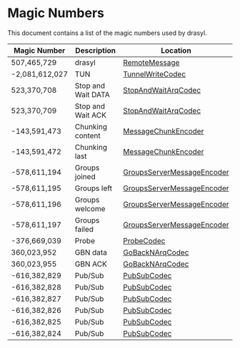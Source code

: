 # Magic Numbers
This document contains a list of the magic numbers used by drasyl.

| Magic Number   | Description        | Location                                                                                                                                     |
|----------------|--------------------|----------------------------------------------------------------------------------------------------------------------------------------------|
| 507,465,729    | drasyl             | [RemoteMessage](drasyl-core/src/main/java/org/drasyl/handler/remote/protocol/RemoteMessage.java)                                             |
| -2,081,612,027 | TUN                | [TunnelWriteCodec](drasyl-cli/src/main/java/org/drasyl/cli/tunnel/handler/TunnelWriteCodec.java)                                             |
| 523,370,708    | Stop and Wait DATA | [StopAndWaitArqCodec](drasyl-core/src/main/java/org/drasyl/handler/arq/stopandwait/StopAndWaitArqCodec.java)                                 |
| 523,370,709    | Stop and Wait ACK  | [StopAndWaitArqCodec](drasyl-core/src/main/java/org/drasyl/handler/arq/stopandwait/StopAndWaitArqCodec.java)                                 |
| -143,591,473   | Chunking content   | [MessageChunkEncoder](drasyl-core/src/main/java/org/drasyl/handler/stream/MessageChunkEncoder.java)                                          |
| -143,591,472   | Chunking last      | [MessageChunkEncoder](drasyl-core/src/main/java/org/drasyl/handler/stream/MessageChunkEncoder.java)                                          |
| -578,611,194   | Groups joined      | [GroupsServerMessageEncoder](drasyl-plugin-groups-client/src/main/java/org/drasyl/node/plugin/groups/client/GroupsServerMessageEncoder.java) |
| -578,611,195   | Groups left        | [GroupsServerMessageEncoder](drasyl-plugin-groups-client/src/main/java/org/drasyl/node/plugin/groups/client/GroupsServerMessageEncoder.java) |
| -578,611,196   | Groups welcome     | [GroupsServerMessageEncoder](drasyl-plugin-groups-client/src/main/java/org/drasyl/node/plugin/groups/client/GroupsServerMessageEncoder.java) |
| -578,611,197   | Groups failed      | [GroupsServerMessageEncoder](drasyl-plugin-groups-client/src/main/java/org/drasyl/node/plugin/groups/client/GroupsServerMessageEncoder.java) |
| -376,669,039   | Probe              | [ProbeCodec](drasyl-cli/src/main/java/org/drasyl/cli/perf/handler/ProbeCodec.java)                                                           |
| 360,023,952    | GBN data           | [GoBackNArqCodec](drasyl-core/src/main/java/org/drasyl/handler/arq/gobackn/GoBackNArqCodec.java)                                             |
| 360,023,955    | GBN ACK            | [GoBackNArqCodec](drasyl-core/src/main/java/org/drasyl/handler/arq/gobackn/GoBackNArqCodec.java)                                             |
| -616,382,829    | Pub/Sub           | [PubSubCodec](drasyl-core/src/main/java/org/drasyl/handler/pubsub/PubSubCodec.java)                                             |
| -616,382,828    | Pub/Sub           | [PubSubCodec](drasyl-core/src/main/java/org/drasyl/handler/pubsub/PubSubCodec.java)                                             |
| -616,382,827    | Pub/Sub           | [PubSubCodec](drasyl-core/src/main/java/org/drasyl/handler/pubsub/PubSubCodec.java)                                             |
| -616,382,826    | Pub/Sub           | [PubSubCodec](drasyl-core/src/main/java/org/drasyl/handler/pubsub/PubSubCodec.java)                                             |
| -616,382,825    | Pub/Sub           | [PubSubCodec](drasyl-core/src/main/java/org/drasyl/handler/pubsub/PubSubCodec.java)                                            |
| -616,382,824    | Pub/Sub           | [PubSubCodec](drasyl-core/src/main/java/org/drasyl/handler/pubsub/PubSubCodec.java)                                             |
